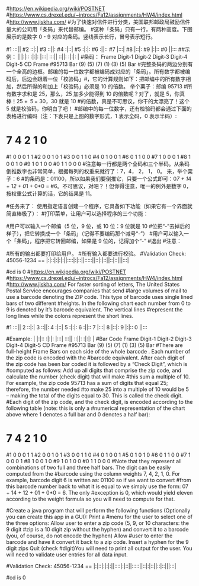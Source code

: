 #https://en.wikipedia.org/wiki/POSTNET
#https://www.cs.drexel.edu/~introcs/Fa12/assignments/HW4/index.html
#http://www.jiskha.com/
#为了快速对信件进行分类，美国联邦邮政局鼓励信件量大的公司用「条码」来代替邮编。 #这种「条码」只有一行，有两种高度。下图展示的是数字 0 - 9 对应的条码。竖线表示长行，冒号表示短行。

#1   :::||
#2   ::|:|
#3   ::||:
#4   :|::|
#5   :|:|:
#6   :||::
#7   |:::|
#8   |::|:
#9   |:|::
#0   ||:::
##示例：   |   |:|::   :|:|:   |:::|   :::||   ::||:   :|:|:   |
#条码：   Frame   Digit-1 Digit-2 Digit-3 Digit-4 Digit-5 CD  Frame
#95713   Bar (9) (5) (7) (1) (3) (5) Bar
#完整条码的两边分别有一个全高的边框。邮编的每一位数字都被编码成对应的「条码」。所有数字都被编码后，后边会跟着一位「校验码」#，它的计算规则如下：把邮编中的所有数字相加，然后所得的和加上「校验码」必须是 10 的倍数。 举个栗子：邮编 95713 #所有数字求和是 25，那么，25 加多少能得到 10 的倍数呢？对了，就是 5，你真棒！25 + ５= 30，30 就是 10 #的倍数，真是不可思议，你干的太漂亮了！这个 5 就是校验码，你明白了吧！ #邮编中的每一位数字，还有检验码都会通过下面的表格进行编码（注：下表只是上图的数字形式，1 表示全码，0 表示半码）:

 #   7   4   2   1   0
#1   0   0   0   1   1
#2   0   0   1   0   1
#3   0   0   1   1   0
#4   0   1   0   0   1
#6   0   1   1   0   0
#7   1   0   0   0   1
#8   1   0   0   1   0
#9   1   0   1   0   0
#0   1   1   0   0   0
#注意每一行都是两个全码和三个半码。从条码倒推数字也非常简单，根据每列的权重来就行了：7，4， 2， 1， 0。 来，举个栗子：6 #的条码是：01100，所以如果我们要倒推它，只要一个公式即可：0*7 + 1*4 + 1*2 + 0*1 + 0*0 = #6。不可思议，对吧？！但你得注意，唯一的例外是数字 0，按权重公式计算的话，它的结果是 11。

#任务来了： 使用指定语言创建一个程序，它具备如下功能（如果它有一个界面就简直棒极了）： #打印菜单，让用户可以选择程序的三个功能：

#用户可以输入一个邮编（5 位，9 位，或 10 位：9 位就是 10 #位把“-”去掉后的样子），把它转换成一个「条码」（记得不要编码那个减号“-”）
#用户可以输入一个「条码」，程序把它转回邮编，如果是 9 位的，记得加个“-”
#退出
#注意：

#所有的输出都要打印给用户。
#所有输入都要进行校验。
#Validation Check:       45056-1234   ==   |:|::|:|:|:||::::|:|::||:::::||::|:|::||::|::|||:::|

#cd is 0
#https://en.wikipedia.org/wiki/POSTNET
#https://www.cs.drexel.edu/~introcs/Fa12/assignments/HW4/index.html
#http://www.jiskha.com/ For faster sorting of letters, The United States Postal Service encourages companies that send #large volumes of mail to use a barcode denoting the ZIP code. This type of barcode uses single lined bars of two different #heights. In the following chart each number from 0 to 9 is denoted by it’s barcode equivalent. The vertical lines #represent the long lines while the colons represent the short lines.

#1 :::|| 2 ::|:| 3 ::||: 4 :|::| 5 :|:|: 6 :||:: 7 |:::| 8 |::|: 9 |:|:: 0 ||:::

#Example:    |   |:|::   :|:|:   |:::|   :::||   ::||:   :|:|:   |
#Bar Code    Frame   Digit-1 Digit-2 Digit-3 Digit-4 Digit-5 CD  Frame
#95713   Bar (9) (5) (7) (1) (3) (5) Bar
#There are full-height Frame Bars on each side of the whole barcode . Each number of the zip code is encoded with the #barcode equivalent. After each digit of the zip code has been bar coded it is followed by a “Check Digit”, which is #computed as follows: Add up all digits that comprise the zip code, and calculate the number (check digit) that will make #this sum a multiple of 10. For example, the zip code 95713 has a sum of digits that equal 25; therefore, the number needed #to make 25 into a multiple of 10 would be 5 – making the total of the digits equal to 30. This is called the check digit. #Each digit of the zip code, and the check digit, is encoded according to the following table (note: this is only a #numerical representation of the chart above where 1 denotes a full bar and 0 denotes a half bar):

 #   7   4   2   1   0
#1   0   0   0   1   1
#2   0   0   1   0   1
#3   0   0   1   1   0
#4   0   1   0   0   1
#5   0   1   0   1   0
#6   0   1   1   0   0
#7   1   0   0   0   1
#8   1   0   0   1   0
#9   1   0   1   0   0
#0   1   1   0   0   0
#Note that they represent all combinations of two full and three half bars. The digit can be easily computed from the #barcode using the column weights 7, 4, 2, 1, 0. For example, barcode digit 6 is written as: 01100 so if we want to convert #from this barcode number back to what it is equal to we simply use the form: 07 + 14 + 12 + 01 + 0*0 = 6. The only #exception is 0, which would yield eleven according to the weight formula so you will need to compute for that.

#Create a java program that will perform the following functions (Optionally you can create this app in a GUI): Print a #menu for the user to select one of the three options: Allow user to enter a zip code (5, 9, or 10 characters: the 9 digit #zip is a 10 digit zip without the hyphen) and convert it to a barcode (you, of course, do not encode the hyphen) Allow #user to enter the barcode and have it convert it back to a zip code. Insert a hyphen for the 9 digit zips Quit (check #digit)You will need to print all output for the user. You will need to validate user entries for all data input.

#Validation Check: 45056-1234 == |:|::|:|:|:||::::|:|::||:::::||::|:|::||::|::|||:::|

#cd is 0
